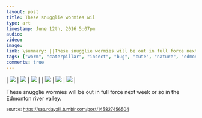 ```yaml
---
layout: post
title: These snugglie wormies wil
type: art
timestamp: June 12th, 2016 5:07pm
audio: 
video: 
image: 
link: \summary: ||These snugglie wormies will be out in full force next week or so in the Edmonton river valley.
tags: ["worm", "caterpillar", "insect", "bug", "cute", "nature", "edmonton", "summer", "larva", "photography", "art"]
comments: true
---
```


| <img src="https://saturdayxiii.github.io/media/145827456504_0.gif"/> | <img src="https://saturdayxiii.github.io/media/145827456504_1.jpg"/> | <img src="https://saturdayxiii.github.io/media/145827456504_2.jpg"/> |
| <img src="https://saturdayxiii.github.io/media/145827456504_3.jpg"/> | <img src="https://saturdayxiii.github.io/media/145827456504_4.jpg"/> | <img src="https://saturdayxiii.github.io/media/145827456504_5.jpg"/> |

These snugglie wormies will be out in full force next week or so in the Edmonton river valley.
 
  
<small>source: https://saturdayxiii.tumblr.com/post/145827456504</small>